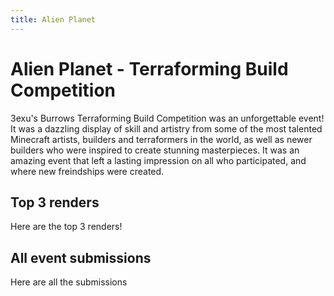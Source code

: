 ```yaml
---
title: Alien Planet
---
```


# Alien Planet - Terraforming Build Competition

3exu's Burrows Terraforming Build Competition was an unforgettable event! It was a dazzling display of skill and artistry from some of the most talented Minecraft artists, builders and terraformers in the world, as well as newer builders who were inspired to create stunning masterpieces. It was an amazing event that left a lasting impression on all who participated, and where new freindships were created.

<CustomFeature>
  <CustomFeatureBox 
    iconImg="./../images/detail.gif"
    title="Event Details"
    text="Starts: 02 December 2022
    Ends: 31 December 2022
    Build on massive 512 x 512 plots
    Claim up to 2 plots (only 1 judged)"
  />
  <CustomFeatureBox 
    iconImg="./../images/prize.gif"
    title="$1000 Prize Pool!"
    text="1st: $400 Paypal & $150 Gift Cards (Any Store)
    2nd: $200 Paypal & $100 Gift Cards (Any Store)
    3rd: $100 Paypal & $50 Gift Cards (Any Store)"
  />
</CustomFeature>

## Top 3 renders

Here are the top 3 renders!

## All event submissions

Here are all the submissions
